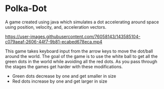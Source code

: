 # Polka-Dot
A game created using java which simulates a dot accelerating around space using position, velocity, and, acceleration vectors.   




https://user-images.githubusercontent.com/76058143/143585104-c079aeaf-2606-44f7-9b81-ecabed678eca.mp4




This game takes keyboard input from the arrow keys to move the dot/ball around the world. The goal of the game is to use the white ball to get all the green dots in the world while avoiding all the red dots. 
As you pass through the stages the games get harder with these modifications.
  - Green dots decrease by one and get smaller in size 
  - Red dots increase by one and get larger in size
